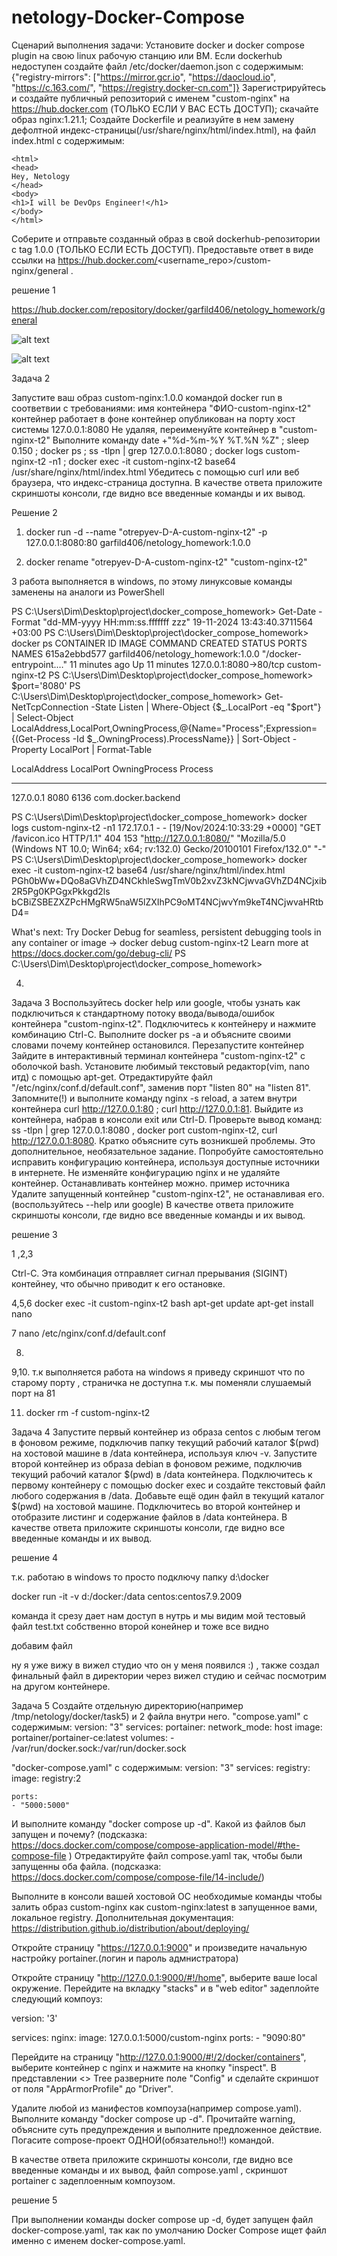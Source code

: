 # netology-Docker-Compose

Сценарий выполнения задачи:
Установите docker и docker compose plugin на свою linux рабочую станцию или ВМ.
Если dockerhub недоступен создайте файл /etc/docker/daemon.json с содержимым: {"registry-mirrors": ["https://mirror.gcr.io", "https://daocloud.io", "https://c.163.com/", "https://registry.docker-cn.com"]}
Зарегистрируйтесь и создайте публичный репозиторий с именем "custom-nginx" на https://hub.docker.com (ТОЛЬКО ЕСЛИ У ВАС ЕСТЬ ДОСТУП);
скачайте образ nginx:1.21.1;
Создайте Dockerfile и реализуйте в нем замену дефолтной индекс-страницы(/usr/share/nginx/html/index.html), на файл index.html с содержимым:

	<html>
	<head>
	Hey, Netology
	</head>
	<body>
	<h1>I will be DevOps Engineer!</h1>
	</body>
	</html>
Соберите и отправьте созданный образ в свой dockerhub-репозитории c tag 1.0.0 (ТОЛЬКО ЕСЛИ ЕСТЬ ДОСТУП).
Предоставьте ответ в виде ссылки на https://hub.docker.com/<username_repo>/custom-nginx/general .

решение 1

https://hub.docker.com/repository/docker/garfild406/netology_homework/general

![alt text](https://github.com/Dmitriy-Garfild/netology-Docker-Compose/blob/main/1.jpg)

![alt text](https://github.com/Dmitriy-Garfild/netology-Docker-Compose/blob/main/2.jpg)



Задача 2

Запустите ваш образ custom-nginx:1.0.0 командой docker run в соответвии с требованиями:
имя контейнера "ФИО-custom-nginx-t2"
контейнер работает в фоне
контейнер опубликован на порту хост системы 127.0.0.1:8080
Не удаляя, переименуйте контейнер в "custom-nginx-t2"
Выполните команду 
	date +"%d-%m-%Y %T.%N %Z" ; sleep 0.150 ; docker ps ; ss -tlpn | grep 127.0.0.1:8080 ; docker logs custom-nginx-t2 -n1 ; docker exec -it custom-nginx-t2 base64 /usr/share/nginx/html/index.html
Убедитесь с помощью curl или веб браузера, что индекс-страница доступна.
В качестве ответа приложите скриншоты консоли, где видно все введенные команды и их вывод.

Решение 2

1.
   docker run -d --name "otrepyev-D-A-custom-nginx-t2" -p 127.0.0.1:8080:80 garfild406/netology_homework:1.0.0




3. docker rename "otrepyev-D-A-custom-nginx-t2" "custom-nginx-t2"



3 работа выполняется в windows, по этому линуксовые команды заменены на аналоги из PowerShell


PS C:\Users\Dim\Desktop\project\docker_compose_homework> Get-Date -Format "dd-MM-yyyy HH:mm:ss.fffffff zzz"
19-11-2024 13:43:40.3711564 +03:00
PS C:\Users\Dim\Desktop\project\docker_compose_homework> docker ps
CONTAINER ID   IMAGE                            	COMMAND              	CREATED      	STATUS      	PORTS                	NAMES
615a2ebbd577   garfild406/netology_homework:1.0.0   "/docker-entrypoint.…"   11 minutes ago   Up 11 minutes   127.0.0.1:8080->80/tcp   custom-nginx-t2
PS C:\Users\Dim\Desktop\project\docker_compose_homework> $port='8080'
PS C:\Users\Dim\Desktop\project\docker_compose_homework> Get-NetTcpConnection -State Listen | Where-Object {$_.LocalPort -eq "$port"} | Select-Object LocalAddress,LocalPort,OwningProcess,@{Name="Process";Expression={(Get-Process -Id $_.OwningProcess).ProcessName}} | Sort-Object -Property LocalPort | Format-Table

LocalAddress LocalPort OwningProcess Process
------------ --------- ------------- -------
127.0.0.1     	8080      	6136 com.docker.backend


PS C:\Users\Dim\Desktop\project\docker_compose_homework> docker logs custom-nginx-t2 -n1
172.17.0.1 - - [19/Nov/2024:10:33:29 +0000] "GET /favicon.ico HTTP/1.1" 404 153 "http://127.0.0.1:8080/" "Mozilla/5.0 (Windows NT 10.0; Win64; x64; rv:132.0) Gecko/20100101 Firefox/132.0" "-"
PS C:\Users\Dim\Desktop\project\docker_compose_homework> docker exec -it custom-nginx-t2 base64 /usr/share/nginx/html/index.html
PGh0bWw+DQo8aGVhZD4NCkhleSwgTmV0b2xvZ3kNCjwvaGVhZD4NCjxib2R5Pg0KPGgxPkkgd2ls
bCBiZSBEZXZPcHMgRW5naW5lZXIhPC9oMT4NCjwvYm9keT4NCjwvaHRtbD4=

What's next:
	Try Docker Debug for seamless, persistent debugging tools in any container or image → docker debug custom-nginx-t2
	Learn more at https://docs.docker.com/go/debug-cli/
PS C:\Users\Dim\Desktop\project\docker_compose_homework>

4.





Задача 3
Воспользуйтесь docker help или google, чтобы узнать как подключиться к стандартному потоку ввода/вывода/ошибок контейнера "custom-nginx-t2".
Подключитесь к контейнеру и нажмите комбинацию Ctrl-C.
Выполните docker ps -a и объясните своими словами почему контейнер остановился.
Перезапустите контейнер
Зайдите в интерактивный терминал контейнера "custom-nginx-t2" с оболочкой bash.
Установите любимый текстовый редактор(vim, nano итд) с помощью apt-get.
Отредактируйте файл "/etc/nginx/conf.d/default.conf", заменив порт "listen 80" на "listen 81".
Запомните(!) и выполните команду nginx -s reload, а затем внутри контейнера curl http://127.0.0.1:80 ; curl http://127.0.0.1:81.
Выйдите из контейнера, набрав в консоли exit или Ctrl-D.
Проверьте вывод команд: ss -tlpn | grep 127.0.0.1:8080 , docker port custom-nginx-t2, curl http://127.0.0.1:8080. Кратко объясните суть возникшей проблемы.
Это дополнительное, необязательное задание. Попробуйте самостоятельно исправить конфигурацию контейнера, используя доступные источники в интернете. Не изменяйте конфигурацию nginx и не удаляйте контейнер. Останавливать контейнер можно. пример источника
Удалите запущенный контейнер "custom-nginx-t2", не останавливая его.(воспользуйтесь --help или google)
В качестве ответа приложите скриншоты консоли, где видно все введенные команды и их вывод.

решение 3

1 ,2,3


Ctrl-C. Эта комбинация отправляет сигнал прерывания (SIGINT) контейнеу, что обычно приводит к его остановке.

4,5,6 
docker exec -it custom-nginx-t2 bash
apt-get update
apt-get install nano



7  nano /etc/nginx/conf.d/default.conf




8.
 

9,10. т.к выполняется работа на windows я приведу скриншот что по старому порту , страничка не доступна т.к. мы поменяли слушаемый порт на 81





11. docker rm -f custom-nginx-t2




Задача 4
Запустите первый контейнер из образа centos c любым тегом в фоновом режиме, подключив папку текущий рабочий каталог $(pwd) на хостовой машине в /data контейнера, используя ключ -v.
Запустите второй контейнер из образа debian в фоновом режиме, подключив текущий рабочий каталог $(pwd) в /data контейнера.
Подключитесь к первому контейнеру с помощью docker exec и создайте текстовый файл любого содержания в /data.
Добавьте ещё один файл в текущий каталог $(pwd) на хостовой машине.
Подключитесь во второй контейнер и отобразите листинг и содержание файлов в /data контейнера.
В качестве ответа приложите скриншоты консоли, где видно все введенные команды и их вывод.

решение 4

т.к. работаю в windows то просто подключу папку d:\docker

docker run -it -v d:/docker:/data centos:centos7.9.2009


команда it срезу дает нам доступ в нутрь и мы видим мой тестовый файл test.txt
собственно второй конейнер и тоже все видно


добавим файл


ну я уже вижу в вижел студио что он у меня появился :) , также создал финальный файл в директории через вижел студию и сейчас посмотрим на другом контейнере.






Задача 5
Создайте отдельную директорию(например /tmp/netology/docker/task5) и 2 файла внутри него. "compose.yaml" с содержимым:
version: "3"
services:
  portainer:
    network_mode: host
    image: portainer/portainer-ce:latest
    volumes:
      - /var/run/docker.sock:/var/run/docker.sock

"docker-compose.yaml" с содержимым:
version: "3"
services:
  registry:
    image: registry:2

    ports:
    - "5000:5000"

И выполните команду "docker compose up -d". Какой из файлов был запущен и почему? (подсказка: https://docs.docker.com/compose/compose-application-model/#the-compose-file )
Отредактируйте файл compose.yaml так, чтобы были запущенны оба файла. (подсказка: https://docs.docker.com/compose/compose-file/14-include/)


Выполните в консоли вашей хостовой ОС необходимые команды чтобы залить образ custom-nginx как custom-nginx:latest в запущенное вами, локальное registry. Дополнительная документация: https://distribution.github.io/distribution/about/deploying/


Откройте страницу "https://127.0.0.1:9000" и произведите начальную настройку portainer.(логин и пароль адмнистратора)


Откройте страницу "http://127.0.0.1:9000/#!/home", выберите ваше local окружение. Перейдите на вкладку "stacks" и в "web editor" задеплойте следующий компоуз:


version: '3'

services:
  nginx:
    image: 127.0.0.1:5000/custom-nginx
    ports:
      - "9090:80"

Перейдите на страницу "http://127.0.0.1:9000/#!/2/docker/containers", выберите контейнер с nginx и нажмите на кнопку "inspect". В представлении <> Tree разверните поле "Config" и сделайте скриншот от поля "AppArmorProfile" до "Driver".


Удалите любой из манифестов компоуза(например compose.yaml). Выполните команду "docker compose up -d". Прочитайте warning, объясните суть предупреждения и выполните предложенное действие. Погасите compose-проект ОДНОЙ(обязательно!!) командой.


В качестве ответа приложите скриншоты консоли, где видно все введенные команды и их вывод, файл compose.yaml , скриншот portainer c задеплоенным компоузом.


решение 5

При выполнении команды docker compose up -d, будет запущен файл docker-compose.yaml, так как по умолчанию Docker Compose ищет файл именно с именем docker-compose.yaml.






